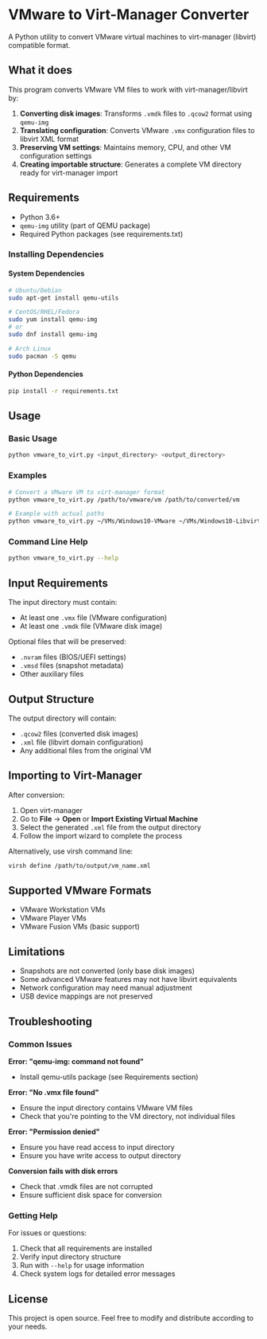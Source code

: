 # VMware to Virt-Manager Converter

A Python utility to convert VMware virtual machines to virt-manager (libvirt) compatible format.

## What it does

This program converts VMware VM files to work with virt-manager/libvirt by:

1. **Converting disk images**: Transforms `.vmdk` files to `.qcow2` format using `qemu-img`
2. **Translating configuration**: Converts VMware `.vmx` configuration files to libvirt XML format
3. **Preserving VM settings**: Maintains memory, CPU, and other VM configuration settings
4. **Creating importable structure**: Generates a complete VM directory ready for virt-manager import

## Requirements

- Python 3.6+
- `qemu-img` utility (part of QEMU package)
- Required Python packages (see requirements.txt)

### Installing Dependencies

#### System Dependencies
```bash
# Ubuntu/Debian
sudo apt-get install qemu-utils

# CentOS/RHEL/Fedora
sudo yum install qemu-img
# or
sudo dnf install qemu-img

# Arch Linux
sudo pacman -S qemu
```

#### Python Dependencies
```bash
pip install -r requirements.txt
```

## Usage

### Basic Usage
```bash
python vmware_to_virt.py <input_directory> <output_directory>
```

### Examples
```bash
# Convert a VMware VM to virt-manager format
python vmware_to_virt.py /path/to/vmware/vm /path/to/converted/vm

# Example with actual paths
python vmware_to_virt.py ~/VMs/Windows10-VMware ~/VMs/Windows10-Libvirt
```

### Command Line Help
```bash
python vmware_to_virt.py --help
```

## Input Requirements

The input directory must contain:
- At least one `.vmx` file (VMware configuration)
- At least one `.vmdk` file (VMware disk image)

Optional files that will be preserved:
- `.nvram` files (BIOS/UEFI settings)
- `.vmsd` files (snapshot metadata)
- Other auxiliary files

## Output Structure

The output directory will contain:
- `.qcow2` files (converted disk images)
- `.xml` file (libvirt domain configuration)
- Any additional files from the original VM

## Importing to Virt-Manager

After conversion:

1. Open virt-manager
2. Go to **File** → **Open** or **Import Existing Virtual Machine**
3. Select the generated `.xml` file from the output directory
4. Follow the import wizard to complete the process

Alternatively, use virsh command line:
```bash
virsh define /path/to/output/vm_name.xml
```

## Supported VMware Formats

- VMware Workstation VMs
- VMware Player VMs
- VMware Fusion VMs (basic support)

## Limitations

- Snapshots are not converted (only base disk images)
- Some advanced VMware features may not have libvirt equivalents
- Network configuration may need manual adjustment
- USB device mappings are not preserved

## Troubleshooting

### Common Issues

**Error: "qemu-img: command not found"**
- Install qemu-utils package (see Requirements section)

**Error: "No .vmx file found"**
- Ensure the input directory contains VMware VM files
- Check that you're pointing to the VM directory, not individual files

**Error: "Permission denied"**
- Ensure you have read access to input directory
- Ensure you have write access to output directory

**Conversion fails with disk errors**
- Check that .vmdk files are not corrupted
- Ensure sufficient disk space for conversion

### Getting Help

For issues or questions:
1. Check that all requirements are installed
2. Verify input directory structure
3. Run with `--help` for usage information
4. Check system logs for detailed error messages

## License

This project is open source. Feel free to modify and distribute according to your needs.
